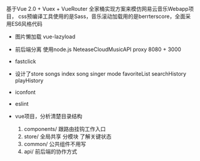 基于Vue 2.0 + Vuex + VueRouter 全家桶实现方案来模仿网易云音乐Webapp项目，
css预编译工具使用的是Sass，音乐滚动加载用的是berrterscore，全面采用ES6风格代码

- 图片懒加载 vue-lazyload
- 前后端分离 使用node.js NeteaseCloudMusicAPI proxy 8080 + 3000
- fastclick
- 设计了store
  songs index song singer mode favoriteList searchHistory playHistory
- iconfont
- eslint

- vue项目，分析清楚目录结构
  1. components/  跟路由挂钩工作入口
  2. store/ 全局共享 分模块 了解关键状态
  3. common/ 公共组件不用写
  4. api/ 前后端的协作方式